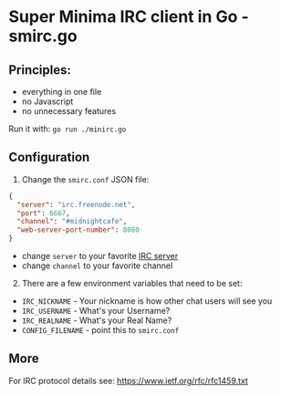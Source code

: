 # Super Minima IRC client in Go - smirc.go

## Principles:
  - everything in one file
  - no Javascript
  - no unnecessary features

Run it with: `go run ./minirc.go`

## Configuration
1. Change the `smirc.conf` JSON file: 
```json
{
  "server": "irc.freenode.net",
  "port": 6667,
  "channel": "#midnightcafe",
  "web-server-port-number": 8080
}
```
  - change `server` to your favorite [IRC server](https://www.mirc.com/servers.html)
  - change `channel` to your favorite channel

2. There are a few environment variables that need to be set:
  - `IRC_NICKNAME` - Your nickname is how other chat users will see you
  - `IRC_USERNAME` - What's your Username?
  - `IRC_REALNAME` - What's your Real Name?
  - `CONFIG_FILENAME` - point this to `smirc.conf`

## More
For IRC protocol details see: https://www.ietf.org/rfc/rfc1459.txt
